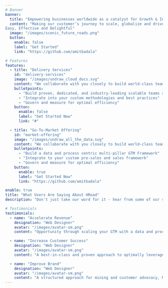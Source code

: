 ```yaml
---
# Banner
banner:
  title: "Empowering businesses worldwide as a catalyst for Growth & Innovation"
  content: "Making our customer’s journey to scale, globalize and drive sustainable growth 
Easy, Effective and Delightful"
  image: "/images/scenic_future_roads.png"
  button:
    enable: false
    label: "Get Started"
    link: "https://github.com/amitbadala"

# Features
features:
  - title: "Delivery Services"
    id: "delivery-services"
    image: "/images/undraw_cloud_docs.svg"
    content: "We collaborate with you closely to build world-class teams that are value accretive and are extensions of your current consulting, technical, data science, analytics, integration, or software engineering teams. We have done so for over 25 years successfully and follow the below approach. To learn more about our methodology, please contact us."
    bulletpoints:
      - "Build proven, dedicated, and industry-leading scalable teams and processes"
      - "Integrate into your custom methodologies and best practices"
      - "Govern and measure for optimal efficiency"
    button:
      enable: false
      label: "Get Started Now"
      link: "#"

  - title: "Go-To-Market Offering"
    id: "market-offering"
    image: "/images/undraw_all_the_data.svg"
    content: "We collaborate with you closely to build world-class teams that are value accretive and are extensions of your current inside sales, market research, partner management, marketing, customer advocacy or customer success teams. We have done so for over 25 years successfully and follow the below approach. To learn more about our methodology, please contact us."
    bulletpoints:
      - "Build a data and process centric multi-pillar GTM Framework"
      - "Integrate to your custom pre-sales and sales framework"
      - "Govern and measure for optimal efficiency"
    button:
      enable: true
      label: "Get Started Now"
      link: "https://github.com/amitbadala"

enable: true
title: "What Users Are Saying About HRoad"
description: "Don't just take our word for it - hear from some of our satisfied users!  Check out some of our testimonials below to see what others are saying about HRoad."

# Testimonials
testimonials:
  - name: "Accelerate Revenue"
    designation: "Web Designer"
    avatar: "/images/avatar-sm.png"
    content: "Opportunity through scaling your GTM with a data and process centric approach "

  - name: "Increase Customer Success"
    designation: "Web Designer"
    avatar: "/images/avatar-sm.png"
    content: "A best-in-class and proven approach to optimally leverage all the pillars for maximum effectiveness"

  - name: "Improve Brand"
    designation: "Web Designer"
    avatar: "/images/avatar-sm.png"
    content: "A structured approach for mining and customer advocacy, Mitigate Risk:  Scale your GTM through a hybrid approach with lower costs while maintaining effectiveness through economic cycles"
---
```

